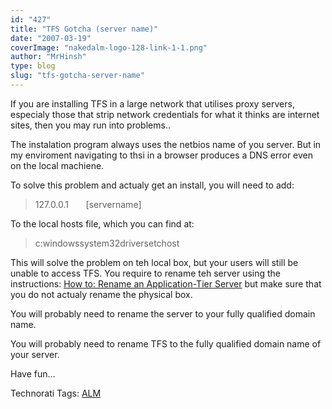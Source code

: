 ```yaml
---
id: "427"
title: "TFS Gotcha (server name)"
date: "2007-03-19"
coverImage: "nakedalm-logo-128-link-1-1.png"
author: "MrHinsh"
type: blog
slug: "tfs-gotcha-server-name"
---
```


If you are installing TFS in a large network that utilises proxy servers, especialy those that strip network credentials for what it thinks are internet sites, then you may run into problems..

The instalation program always uses the netbios name of you server. But in my enviroment navigating to thsi in a browser produces a DNS error even on the local machiene.

To solve this problem and actualy get an install, you will need to add:

> 127.0.0.1       \[servername\]

To the local hosts file, which you can find at:

> c:windowssystem32driversetchost

This will solve the problem on teh local box, but your users will still be unable to access TFS. You require to rename teh server using the instructions: [How to: Rename an Application-Tier Server](http://msdn2.microsoft.com/en-us/library/ms252469(VS.80).aspx "Rename an Application-Tier Server") but make sure that you do not actualy rename the physical box.

You will probably need to rename the server to your fully qualified domain name.

You will probably need to rename TFS to the fully qualified domain name of your server.

Have fun...

Technorati Tags: [ALM](http://technorati.com/tags/ALM)



